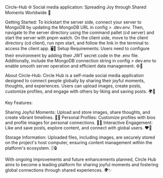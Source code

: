 Circle-Hub 🌐 Social media application: Spreading Joy through Shared Moments Worldwide 🚀

Getting Started:
To kickstart the server side, connect your server to MongoDB by updating the MongoDB URL in config > .dev.env. Then, navigate to the server directory using the command pallet (cd server) and start the server with pnpm watch. On the client side, move to the client directory (cd client), run npm start, and follow the link in the terminal to access the client app. 🖥️🔗
Setup Requirements:
Users need to configure their environment by adding their JWT secret code in the .env file. Additionally, include the MongoDB connection string in config > dev.env to enable smooth server operation and efficient data management. ⚙️🔑

About Circle-Hub:
Circle Hub is a self-made social media application designed to connect people globally by sharing their joyful moments, thoughts, and experiences. Users can upload images, create posts, customize profiles, and engage with others by liking and saving posts. 🌍🌟

Key Features:

Sharing Joyful Moments: Upload and store images, share thoughts, and create vibrant timelines. 📸✨
Personal Profiles: Customize profiles with bios and profile images for personal connections. 👤🌟
Interactive Engagement: Like and save posts, explore content, and connect with global users. ❤️📝

Storage Information:
Uploaded files, including images, are securely stored on the project's host computer, ensuring content management within the platform's ecosystem. 🗄️🔒


With ongoing improvements and future enhancements planned, Circle Hub aims to become a leading platform for sharing joyful moments and fostering global connections through shared experiences. 🌍✨
